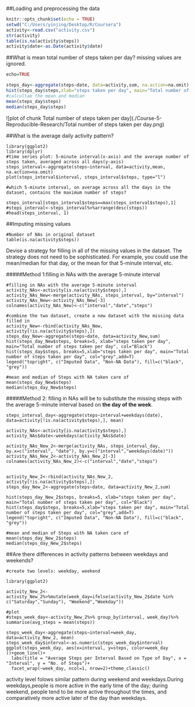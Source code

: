 

##Loading and preprocessing the data

```r
knitr::opts_chunk$set(echo = TRUE)
setwd("C:/Users/yinjing/Desktop/R/Coursera")
activity<-read.csv("activity.csv")
str(activity)
table(is.na(activity$steps))
activity$date<-as.Date(activity$date)
```

##What is mean total number of steps taken per day?
missing values are ignored.
```r
echo=TRUE

steps_day<-aggregate(steps~date, data=activity,sum, na.action=na.omit)
hist(steps_day$steps,xlab="steps taken per day", main="Total number of steps taken per day")
#calcultae the mean and median
mean(steps_day$steps)
median(steps_day$steps)     
```
![plot of chunk Total number of steps taken per day](./Course-5-Reproducible-Research/Total number of steps taken per day.png)

##What is the average daily activity pattern?
```{r}
library(ggplot2)
library(dplyr)
#time series plot: 5-minute interval(x-axis) and the average number of steps taken, averaged across all days(y-axis)
steps_interval<-aggregate(steps~interval, data=activity,mean, na.action=na.omit)
plot(steps_interval$interval, steps_interval$steps, type="l")

#which 5-minute interval, on average across all the days in the dataset, contains the maximum number of steps?

steps_interval[steps_interval$steps==max(steps_interval$steps),1]
#steps_interval<-steps_interval%>%arrange(desc(steps))
#head(steps_interval, 1)

```
##Imputing missing values

```{r}
#Number of NAs in original dataset
table(is.na(activity$steps))

```
Devise a strategy for filling in all of the missing values in the dataset. The strategy does not need to be sophisticated. For example, you could use the mean/median for that day, or the mean for that 5-minute interval, etc.

#####Method 1:filling in NAs with the average 5-minute interval
```{r}
#filling in NAs with the average 5-minute interval
activity_NAs<-activity[is.na(activity$steps),]
activity_NAs_New<-merge(activity_NAs, steps_interval, by="interval")
activity_NAs_New<-activity_NAs_New[-3]
colnames(activity_NAs_New)<-c("interval","date","steps")

#combine the two dataset, create a new dataset with the missing data filled in
activity_New<-rbind(activity_NAs_New, activity[!is.na(activity$steps),])
steps_day_New<-aggregate(steps~date, data=activity_New,sum)
hist(steps_day_New$steps, breaks=5, xlab="steps taken per day", main="Total number of steps taken per day", col="Black")
hist(steps_day$steps, breaks=5,xlab="steps taken per day", main="Total number of steps taken per day", col="grey",add=T)
legend("topright", c("Imputed Data", "Non-NA Data"), fill=c("black", "grey"))

#mean and median of Steps with NA taken care of
mean(steps_day_New$steps)
median(steps_day_New$steps)

```

#####Method 2: filling in NAs will be to substitute the missing steps with the average 5-minute interval based on **the day of the week**.
```{r}
steps_interval_day<-aggregate(steps~interval+weekdays(date), data=activity[!is.na(activity$steps),], mean)

activity_NAs<-activity[is.na(activity$steps),]
activity_NAs$date<-weekdays(activity_NAs$date)

activity_NAs_New_2<-merge(activity_NAs, steps_interval_day, by.x=c("interval", "date"), by.y=c("interval","weekdays(date)"))
activity_NAs_New_2<-activity_NAs_New_2[-3]
colnames(activity_NAs_New_2)<-c("interval","date","steps")


activity_New_2<-rbind(activity_NAs_New_2, activity[!is.na(activity$steps),])
steps_day_New_2<-aggregate(steps~date, data=activity_New_2,sum)

hist(steps_day_New_2$steps, breaks=5, xlab="steps taken per day", main="Total number of steps taken per day", col="Black")
hist(steps_day$steps, breaks=5,xlab="steps taken per day", main="Total number of steps taken per day", col="grey",add=T)
legend("topright", c("Imputed Data", "Non-NA Data"), fill=c("black", "grey"))

#mean and median of Steps with NA taken care of
mean(steps_day_New_2$steps)
median(steps_day_New_2$steps)
```

##Are there differences in activity patterns between weekdays and weekends?
```{r}
#create two levels: weekday, weekend

library(ggplot2)

activity_New_2<-activity_New_2%>%mutate(week_day=ifelse(activity_New_2$date %in% c("Saturday","Sunday"), "Weekend","Weekday"))

#plot
#steps_week_day<-activity_New_2%>% group_by(interval, week_day)%>% summarise(avg_steps = mean(steps))

steps_week_day<-aggregate(steps~interval+week_day, data=activity_New_2, mean)
steps_week_day$interval<-as.numeric(steps_week_day$interval)
ggplot(steps_week_day, aes(x=interval, y=steps, color=week_day ))+geom_line()+
  labs(title = "Average Steps per Interval Based on Type of Day", x = "Interval", y = "No. of Steps")+
  facet_wrap(~week_day, ncol=1, nrow=2)+theme_classic()

```
activity level folows similar pattern during weekend and weekdays.During weekdays,people is more active in the early time of the day; during weekend, people tend to be more active throughout the times, and comparatively more active later of the day than weekdays.




